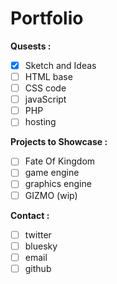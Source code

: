 # Portfolio

**Qusests :**
- [x] Sketch and Ideas
- [ ] HTML base
- [ ] CSS code
- [ ] javaScript
- [ ] PHP
- [ ] hosting

**Projects to Showcase :**
- [ ] Fate Of Kingdom
- [ ] game engine
- [ ] graphics engine
- [ ] GIZMO (wip)

**Contact :**
- [ ] twitter
- [ ] bluesky
- [ ] email
- [ ] github
